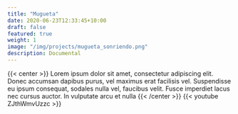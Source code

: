 ```yaml
---
title: "Mugueta"
date: 2020-06-23T12:33:45+10:00
draft: false
featured: true
weight: 1
image: "/img/projects/mugueta_sonriendo.png"
description: Documental
---
```

{{< center >}}
Lorem ipsum dolor sit amet, consectetur adipiscing elit. Donec accumsan dapibus purus, vel maximus erat facilisis vel. Suspendisse eu ipsum consequat, sodales nulla vel, faucibus velit. Fusce imperdiet lacus nec cursus auctor. In vulputate arcu et nulla 
{{< /center >}}
{{< youtube ZJthWmvUzzc >}}